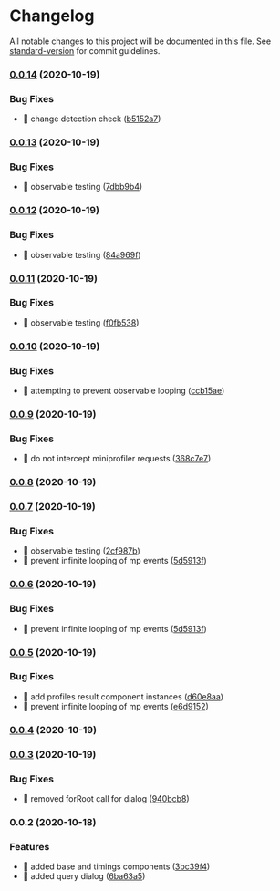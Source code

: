 # Changelog

All notable changes to this project will be documented in this file. See [standard-version](https://github.com/conventional-changelog/standard-version) for commit guidelines.

### [0.0.14](https://github.com/hickorytechnology/ngx-miniprofiler/compare/v0.0.13...v0.0.14) (2020-10-19)


### Bug Fixes

* 🐛 change detection check ([b5152a7](https://github.com/hickorytechnology/ngx-miniprofiler/commit/b5152a7e4a6f5eec1c5ecc6c209e6ead8dc79501))

### [0.0.13](https://github.com/hickorytechnology/ngx-miniprofiler/compare/v0.0.12...v0.0.13) (2020-10-19)


### Bug Fixes

* 🐛 observable testing ([7dbb9b4](https://github.com/hickorytechnology/ngx-miniprofiler/commit/7dbb9b4f3e984b52116743ae2240db88c24acb10))

### [0.0.12](https://github.com/hickorytechnology/ngx-miniprofiler/compare/v0.0.11...v0.0.12) (2020-10-19)


### Bug Fixes

* 🐛 observable testing ([84a969f](https://github.com/hickorytechnology/ngx-miniprofiler/commit/84a969fa2c9838390b840c9030109db731efacbd))

### [0.0.11](https://github.com/hickorytechnology/ngx-miniprofiler/compare/v0.0.10...v0.0.11) (2020-10-19)


### Bug Fixes

* 🐛 observable testing ([f0fb538](https://github.com/hickorytechnology/ngx-miniprofiler/commit/f0fb5383e14bdf7d80055b2f41ecf0e3dbb83f38))

### [0.0.10](https://github.com/hickorytechnology/ngx-miniprofiler/compare/v0.0.9...v0.0.10) (2020-10-19)


### Bug Fixes

* 🐛 attempting to prevent observable looping ([ccb15ae](https://github.com/hickorytechnology/ngx-miniprofiler/commit/ccb15ae91e70abcc26e134963c90e721945267e5))

### [0.0.9](https://github.com/hickorytechnology/ngx-miniprofiler/compare/v0.0.8...v0.0.9) (2020-10-19)


### Bug Fixes

* 🐛 do not intercept miniprofiler requests ([368c7e7](https://github.com/hickorytechnology/ngx-miniprofiler/commit/368c7e7699e09efe4a2a2f8b4a78b3e894d343b5))

### [0.0.8](https://github.com/hickorytechnology/ngx-miniprofiler/compare/v0.0.7...v0.0.8) (2020-10-19)

### [0.0.7](https://github.com/hickorytechnology/ngx-miniprofiler/compare/v0.0.5...v0.0.7) (2020-10-19)


### Bug Fixes

* 🐛 observable testing ([2cf987b](https://github.com/hickorytechnology/ngx-miniprofiler/commit/2cf987b18ef2a6943c51a70974e49a2b35378cca))
* 🐛 prevent infinite looping of mp events ([5d5913f](https://github.com/hickorytechnology/ngx-miniprofiler/commit/5d5913f9a089c1a6f3af0d560d5bc0a46ad2a5d4))

### [0.0.6](https://github.com/hickorytechnology/ngx-miniprofiler/compare/v0.0.5...v0.0.6) (2020-10-19)


### Bug Fixes

* 🐛 prevent infinite looping of mp events ([5d5913f](https://github.com/hickorytechnology/ngx-miniprofiler/commit/5d5913f9a089c1a6f3af0d560d5bc0a46ad2a5d4))

### [0.0.5](https://github.com/hickorytechnology/ngx-miniprofiler/compare/v0.0.4...v0.0.5) (2020-10-19)


### Bug Fixes

* 🐛 add profiles result component instances ([d60e8aa](https://github.com/hickorytechnology/ngx-miniprofiler/commit/d60e8aae70c7b8ecd0c4f6c7faf6bdf6e25bbf40))
* 🐛 prevent infinite looping of mp events ([e6d9152](https://github.com/hickorytechnology/ngx-miniprofiler/commit/e6d91524bac602042f730516ad5818f1bbbc30eb))

### [0.0.4](https://github.com/hickorytechnology/ngx-miniprofiler/compare/v0.0.3...v0.0.4) (2020-10-19)

### [0.0.3](https://github.com/hickorytechnology/ngx-miniprofiler/compare/v0.0.2...v0.0.3) (2020-10-19)


### Bug Fixes

* 🐛 removed forRoot call for dialog ([940bcb8](https://github.com/hickorytechnology/ngx-miniprofiler/commit/940bcb8ea0dc27d7c0b39e817bbbf0e81f3d4149))

### 0.0.2 (2020-10-18)


### Features

* 🎸 added base and timings components ([3bc39f4](https://github.com/hickorytechnology/ngx-miniprofiler/commit/3bc39f4c8780e4013a39ffddd69530c3647e1fea))
* 🎸 added query dialog ([6ba63a5](https://github.com/hickorytechnology/ngx-miniprofiler/commit/6ba63a51178648575bebded90e056786a6337186))
